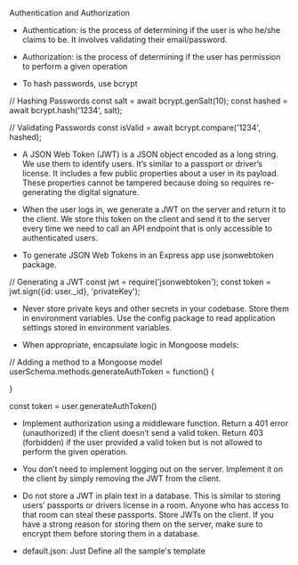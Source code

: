 Authentication and Authorization

- Authentication: is the process of determining if the user is who he/she claims to be. It involves validating their email/password.

- Authorization: is the process of determining if the user has permission to perform a given operation

- To hash passwords, use bcrypt

// Hashing Passwords
const salt = await bcrypt.genSalt(10);
const hashed = await bcrypt.hash('1234', salt);

// Validating Passwords
const isValid = await bcrypt.compare('1234', hashed);

- A JSON Web Token (JWT) is a JSON object encoded as a long string. We use them to identify users. It’s similar to a passport or driver’s license. It includes a few public properties about a user in its payload. These properties cannot be tampered because doing so requires re-generating the digital signature. 

- When the user logs in, we generate a JWT on the server and return it to the client. We store this token on the client and send it to the server every time we need to call an API endpoint that is only accessible to authenticated users.

- To generate JSON Web Tokens in an Express app use jsonwebtoken package.

// Generating a JWT
const jwt = require('jsonwebtoken');
const token = jwt.sign({id: user._id}, 'privateKey');

- Never store private keys and other secrets in your codebase. Store them in environment variables. Use the config package to read application settings stored in environment variables.

- When appropriate, encapsulate logic in Mongoose models: 

// Adding a method to a Mongoose model
userSchema.methods.generateAuthToken = function() { 

} 

const token = user.generateAuthToken()

- Implement authorization using a middleware function. Return a 401 error (unauthorized) if the client doesn’t send a valid token. Return 403 (forbidden) if the user provided a valid token but is not allowed to perform the given operation.

- You don’t need to implement logging out on the server. Implement it on the client by simply removing the JWT from the client.

- Do not store a JWT in plain text in a database. This is similar to storing users’ passports or drivers license in a room. Anyone who has access to that room can steal these passports. Store JWTs on the client. If you have a strong reason for storing them on the server, make sure to encrypt them before storing them in a database.

- default.json: Just Define all the sample's template 